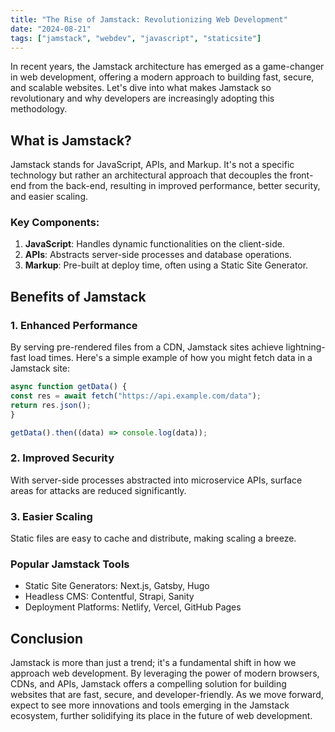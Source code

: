 ```yaml
---
title: "The Rise of Jamstack: Revolutionizing Web Development"
date: "2024-08-21"
tags: ["jamstack", "webdev", "javascript", "staticsite"]
---
```


In recent years, the Jamstack architecture has emerged as a game-changer in web development, offering a modern approach
to building fast, secure, and scalable websites. Let's dive into what makes Jamstack so revolutionary and why developers
are increasingly adopting this methodology.

## What is Jamstack?

Jamstack stands for JavaScript, APIs, and Markup. It's not a specific technology but rather an architectural approach
that decouples the front-end from the back-end, resulting in improved performance, better security, and easier scaling.

### Key Components:

1. **JavaScript**: Handles dynamic functionalities on the client-side.
2. **APIs**: Abstracts server-side processes and database operations.
3. **Markup**: Pre-built at deploy time, often using a Static Site Generator.

## Benefits of Jamstack

### 1. Enhanced Performance

By serving pre-rendered files from a CDN, Jamstack sites achieve lightning-fast load times. Here's a simple example of
how you might fetch data in a Jamstack site:

```javascript
async function getData() {
const res = await fetch("https://api.example.com/data");
return res.json();
}

getData().then((data) => console.log(data));
```

### 2. Improved Security

With server-side processes abstracted into microservice APIs, surface areas for attacks are reduced significantly.

### 3. Easier Scaling

Static files are easy to cache and distribute, making scaling a breeze.

### Popular Jamstack Tools

- Static Site Generators: Next.js, Gatsby, Hugo
- Headless CMS: Contentful, Strapi, Sanity
- Deployment Platforms: Netlify, Vercel, GitHub Pages

## Conclusion

Jamstack is more than just a trend; it's a fundamental shift in how we approach web development. By leveraging the power
of modern browsers, CDNs, and APIs, Jamstack offers a compelling solution for building websites that are fast, secure,
and developer-friendly.
As we move forward, expect to see more innovations and tools emerging in the Jamstack ecosystem, further solidifying its
place in the future of web development.
